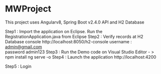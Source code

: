 # MWProject
This project uses Angularv8, Spring Boot v2.4.0 API and H2 Database

Step1 : Import the application on Eclipse. Run the RegistrationApplication.java from Eclipse 
Step2 : Verify records at H2 Database console http://localhost:8050/h2-console
        username : admin@gmail.com	
        password admin123
Step3 : Run the Demo code on Visual Studio Editor - > 
        npm install
        ng serve -o 
Step4 : Launch the application http://localhost:4200

Step5 : Login
